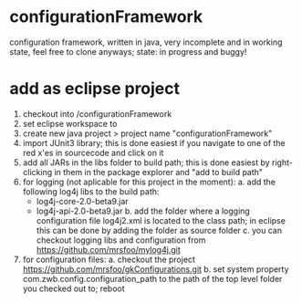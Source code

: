 configurationFramework
======================

configuration framework, written in java, very incomplete and in working state, feel free to clone anyways;
state: in progress and buggy!


add as eclipse project
======================
1. checkout into <topfolder>/configurationFramework
2. set eclipse workspace to <topfolder>
3. create new java project > project name "configurationFramework"
4. import JUnit3 library; this is done easiest if you navigate to one of the red x'es in sourcecode and click on it
5. add all JARs in the libs folder to build path; this is done easiest by right-clicking in them in the package explorer and "add to build path"
6. for logging (not aplicable for this project in the moment):
   a. add the following log4j libs to the build path:
      - log4j-core-2.0-beta9.jar
      - log4j-api-2.0-beta9.jar
   b. add the folder where a logging configuration file log4j2.xml is located to the class path; in eclipse this can be done by adding the folder as source folder
   c. you can checkout logging libs and configuration from https://github.com/mrsfoo/mylog4j.git
7. for configuration files:
   a. checkout the project https://github.com/mrsfoo/gkConfigurations.git
   b. set system property com.zwb.config.configuration_path to the path of the top level folder you checked out to; reboot

